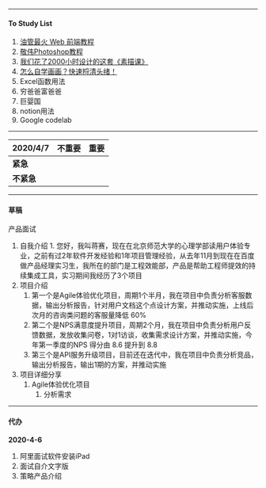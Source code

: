 ----

#### To Study List

1. [油管最火 Web 前端教程](https://www.bilibili.com/video/av48489320)
4. [敬伟Photoshop教程](https://www.bilibili.com/video/av18792821)
5. [我们花了2000小时设计的这套《素描课》](https://www.bilibili.com/video/av36244606)
6. [怎么自学画画？快速捋清头绪！](https://www.bilibili.com/video/av38127103)
5. Excel函数用法
8. 穷爸爸富爸爸
9. 巨婴国
8. notion用法
9. Google codelab

---



| 2020/4/7   | 不重要 | 重要 |
| ---------- | ------ | ---- |
| **紧急**   |        |      |
| **不紧急** |        |      |



----

#### 草稿

产品面试

1. 自我介绍
    	1. 您好，我叫蒋赛，现在在北京师范大学的心理学部读用户体验专业，之前有过2年软件开发经验和1年项目管理经验，从去年11月到现在在百度做产品经理实习生，我所在的部门是工程效能部，产品是帮助工程师提效的持续集成工具，实习期间我经历了3个项目
2. 项目介绍
   1. 第一个是Agile体验优化项目，周期1个半月，我在项目中负责分析客服数据，输出分析报告，针对用户文档这个点设计方案，并推动实施，上线后次月的咨询类问题的客服量降低 60%
   2. 第二个是NPS满意度提升项目，周期2个月，我在项目中负责分析用户反馈数据，发放收集问卷，1对1访谈，收集需求设计方案，并推动实施，今年第一季度的NPS 得分由 8.6 提升到 8.8
   3. 第三个是API服务升级项目，目前还在迭代中，我在项目中负责分析竞品，输出分析报告，输出1期的方案，并推动实施
3. 项目详细分享
   1. Agile体验优化项目
      1. 分析需求

---

#### 代办

**2020-4-6**

1. 阿里面试软件安装iPad
2. 面试自介文字版
3. 策略产品介绍























